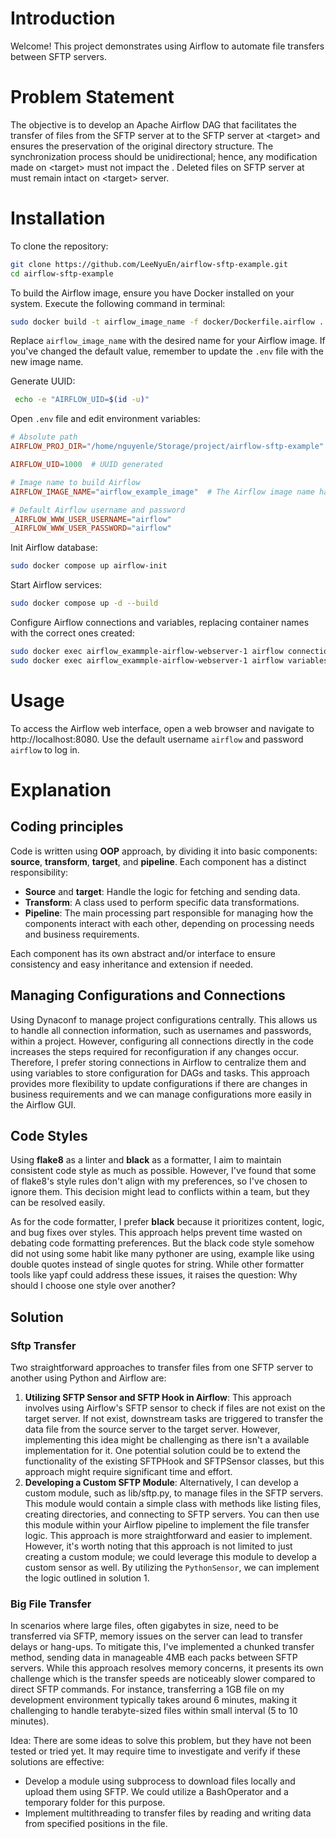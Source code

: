 # Introduction

Welcome! This project demonstrates using Airflow to automate file transfers between SFTP servers.


# Problem Statement

The objective is to develop an Apache Airflow DAG that facilitates the transfer of files
from the SFTP server at <source> to the SFTP server at \<target\> and ensures the
preservation of the original directory structure.
The synchronization process should be unidirectional; hence, any modification made on
\<target\> must not impact the <source>.
Deleted files on SFTP server at <source> must remain intact on \<target\> server.


# Installation

To clone the repository:
```bash
git clone https://github.com/LeeNyuEn/airflow-sftp-example.git
cd airflow-sftp-example
```

To build the Airflow image, ensure you have Docker installed on your system. Execute the following command in terminal:
```bash
sudo docker build -t airflow_image_name -f docker/Dockerfile.airflow .
```
Replace `airflow_image_name` with the desired name for your Airflow image. If you've changed the default value, remember to update the `.env` file with the new image name.

Generate UUID:
```bash
 echo -e "AIRFLOW_UID=$(id -u)"
```

Open `.env` file and edit environment variables:
```toml
# Absolute path
AIRFLOW_PROJ_DIR="/home/nguyenle/Storage/project/airflow-sftp-example"  # Change to the absolutely path of the project

AIRFLOW_UID=1000  # UUID generated

# Image name to build Airflow
AIRFLOW_IMAGE_NAME="airflow_example_image"  # The Airflow image name has been built above

# Default Airflow username and password
_AIRFLOW_WWW_USER_USERNAME="airflow"
_AIRFLOW_WWW_USER_PASSWORD="airflow"
```

Init Airflow database:
```bash
sudo docker compose up airflow-init
```

Start Airflow services:
```bash
sudo docker compose up -d --build
```

Configure Airflow connections and variables, replacing container names with the correct ones created:
```bash
sudo docker exec airflow_exammple-airflow-webserver-1 airflow connections import config/connections.json
sudo docker exec airflow_exammple-airflow-webserver-1 airflow variables import config/variables.json
```


# Usage

To access the Airflow web interface, open a web browser and navigate to http://localhost:8080. Use the default username `airflow` and password `airflow` to log in.


# Explanation


## Coding principles

Code is written using **OOP** approach, by dividing it into basic components: **source**, **transform**, **target**, and **pipeline**. Each component has a distinct responsibility:

- **Source** and **target**: Handle the logic for fetching and sending data.
- **Transform**: A class used to perform specific data transformations.
- **Pipeline**: The main processing part responsible for managing how the components interact with each other, depending on processing needs and business requirements.

Each component has its own abstract and/or interface to ensure consistency and easy inheritance and extension if needed.


## Managing Configurations and Connections

Using Dynaconf to manage project configurations centrally. This allows us to handle all connection information, such as usernames and passwords, within a project. However, configuring all connections directly in the code increases the steps required for reconfiguration if any changes occur.
Therefore, I prefer storing connections in Airflow to centralize them and using variables to store configuration for DAGs and tasks. This approach provides more flexibility to update configurations if there are changes in business requirements and we can manage configurations more easily in the Airflow GUI.


## Code Styles

Using **flake8** as a linter and **black** as a formatter, I aim to maintain consistent code style as much as possible. However, I've found that some of flake8's style rules don't align with my preferences, so I've chosen to ignore them. This decision might lead to conflicts within a team, but they can be resolved easily.

As for the code formatter, I prefer **black** because it prioritizes content, logic, and bug fixes over styles. This approach helps prevent time wasted on debating code formatting preferences. But the black code style somehow did not using some habit like many pythoner are using, example like using double quotes instead of single quotes for string. While other formatter tools like yapf could address these issues, it raises the question: Why should I choose one style over another?


## Solution


### Sftp Transfer

Two straightforward approaches to transfer files from one SFTP server to another using Python and Airflow are:

1. **Utilizing SFTP Sensor and SFTP Hook in Airflow**: This approach involves using Airflow's SFTP sensor to check if files are not exist on the target server. If not exist, downstream tasks are triggered to transfer the data file from the source server to the target server. However, implementing this idea might be challenging as there isn't a available implementation for it. One potential solution could be to extend the functionality of the existing SFTPHook and SFTPSensor classes, but this approach might require significant time and effort.
2. **Developing a Custom SFTP Module**: Alternatively, I can develop a custom module, such as lib/sftp.py, to manage files in the SFTP servers. This module would contain a simple class with methods like listing files, creating directories, and connecting to SFTP servers. You can then use this module within your Airflow pipeline to implement the file transfer logic. This approach is more straightforward and easier to implement. However, it's worth noting that this approach is not limited to just creating a custom module; we could leverage this module to develop a custom sensor as well. By utilizing the `PythonSensor`, we can implement the logic outlined in solution 1.


### Big File Transfer

In scenarios where large files, often gigabytes in size, need to be transferred via SFTP, memory issues on the server can lead to transfer delays or hang-ups. To mitigate this, I've implemented a chunked transfer method, sending data in manageable 4MB each packs between SFTP servers. While this approach resolves memory concerns, it presents its own challenge which is the transfer speeds are noticeably slower compared to direct SFTP commands. For instance, transferring a 1GB file on my development environment typically takes around 6 minutes, making it challenging to handle terabyte-sized files within small interval (5 to 10 minutes).

Idea: There are some ideas to solve this problem, but they have not been tested or tried yet. It may require time to investigate and verify if these solutions are effective:

- Develop a module using subprocess to download files locally and upload them using SFTP. We could utilize a BashOperator and a temporary folder for this purpose.
- Implement multithreading to transfer files by reading and writing data from specified positions in the file.
